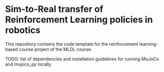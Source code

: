 # Sim-to-Real transfer of Reinforcement Learning policies in robotics

This repository contains the code template for the reinforcement learning-based course project of the MLDL course.

TODO: list of dependencies and installation guidelines for running MuJoCo and mujoco_py locally.


